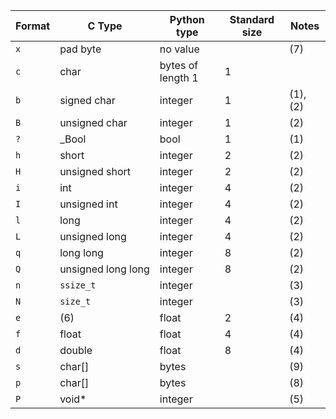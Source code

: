 
| Format | C Type             | Python type       | Standard size | Notes    |
| ------ | ------------------ | ----------------- | ------------- | -------- |
| `x`    | pad byte           | no value          |               | (7)      |
| `c`    | char               | bytes of length 1 | 1             |          |
| `b`    | signed char        | integer           | 1             | (1), (2) |
| `B`    | unsigned char      | integer           | 1             | (2)      |
| `?`    | _Bool              | bool              | 1             | (1)      |
| `h`    | short              | integer           | 2             | (2)      |
| `H`    | unsigned short     | integer           | 2             | (2)      |
| `i`    | int                | integer           | 4             | (2)      |
| `I`    | unsigned int       | integer           | 4             | (2)      |
| `l`    | long               | integer           | 4             | (2)      |
| `L`    | unsigned long      | integer           | 4             | (2)      |
| `q`    | long long          | integer           | 8             | (2)      |
| `Q`    | unsigned long long | integer           | 8             | (2)      |
| `n`    | `ssize_t`          | integer           |               | (3)      |
| `N`    | `size_t`           | integer           |               | (3)      |
| `e`    | (6)                | float             | 2             | (4)      |
| `f`    | float              | float             | 4             | (4)      |
| `d`    | double             | float             | 8             | (4)      |
| `s`    | char[]             | bytes             |               | (9)      |
| `p`    | char[]             | bytes             |               | (8)      |
| `P`    | void*              | integer           |               | (5)      |
